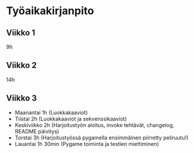 # Työaikakirjanpito

## Viikko 1
9h

## Viikko 2 
14h

## Viikko 3

- Maanantai 1h (Luokkakaaviot)
- Tiistai 2h (Luokkakaaviot ja sekvenssikaaviot)
- Keskiviikko 2h (Harjoitustyön aloitus, invoke tehtävät, changelog, README päivitys)
- Torstai 3h (Harjoitustyössä pygamella ensimmäinen piirretty peliruutu!)
- Lauantai 1h 30min (Pygame toiminta ja testien miettiminen)
